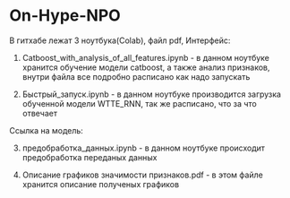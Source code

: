 # On-Hype-NPO

В гитхабе лежат 3 ноутбука(Colab), файл pdf, Интерфейс:

1) Catboost_with_analysis_of_all_features.ipynb - в данном ноутбуке хранится обучение модели catboost, а также анализ признаков, внутри файла все подробно расписано как надо запускать

2) Быстрый_запуск.ipynb - в данном ноутбуке производится загрузка обученной модели WTTE_RNN, так же расписано, что за что отвечает

Ссылка на модель: 

3) предобработка_данных.ipynb - в данном ноутбуке происходит предобработка переданых данных

4) Описание графиков значимости признаков.pdf - в этом файле хранится описание полученых графиков
